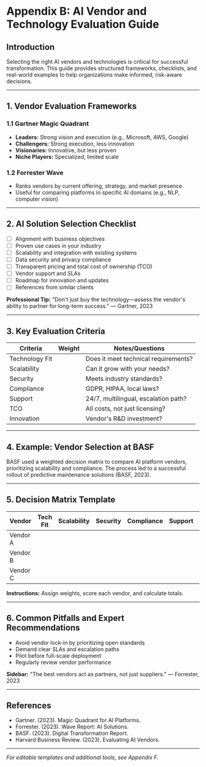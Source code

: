 # Appendix B: AI Vendor and Technology Evaluation Guide

## Introduction

Selecting the right AI vendors and technologies is critical for successful transformation. This guide provides structured frameworks, checklists, and real-world examples to help organizations make informed, risk-aware decisions.

---

## 1. Vendor Evaluation Frameworks

### 1.1 Gartner Magic Quadrant
- **Leaders:** Strong vision and execution (e.g., Microsoft, AWS, Google)
- **Challengers:** Strong execution, less innovation
- **Visionaries:** Innovative, but less proven
- **Niche Players:** Specialized, limited scale

### 1.2 Forrester Wave
- Ranks vendors by current offering, strategy, and market presence
- Useful for comparing platforms in specific AI domains (e.g., NLP, computer vision)

---

## 2. AI Solution Selection Checklist
- [ ] Alignment with business objectives
- [ ] Proven use cases in your industry
- [ ] Scalability and integration with existing systems
- [ ] Data security and privacy compliance
- [ ] Transparent pricing and total cost of ownership (TCO)
- [ ] Vendor support and SLAs
- [ ] Roadmap for innovation and updates
- [ ] References from similar clients

**Professional Tip:** "Don't just buy the technology—assess the vendor's ability to partner for long-term success." — Gartner, 2023

---

## 3. Key Evaluation Criteria
| Criteria         | Weight | Notes/Questions                       |
|------------------|--------|---------------------------------------|
| Technology Fit   |        | Does it meet technical requirements?  |
| Scalability      |        | Can it grow with your needs?          |
| Security         |        | Meets industry standards?             |
| Compliance       |        | GDPR, HIPAA, local laws?              |
| Support          |        | 24/7, multilingual, escalation path?  |
| TCO              |        | All costs, not just licensing?        |
| Innovation       |        | Vendor's R&D investment?              |

---

## 4. Example: Vendor Selection at BASF
BASF used a weighted decision matrix to compare AI platform vendors, prioritizing scalability and compliance. The process led to a successful rollout of predictive maintenance solutions (BASF, 2023).

---

## 5. Decision Matrix Template
| Vendor         | Tech Fit | Scalability | Security | Compliance | Support | TCO | Innovation | Total |
|----------------|----------|------------|----------|------------|---------|-----|------------|-------|
| Vendor A       |          |            |          |            |         |     |            |       |
| Vendor B       |          |            |          |            |         |     |            |       |
| Vendor C       |          |            |          |            |         |     |            |       |

**Instructions:** Assign weights, score each vendor, and calculate totals.

---

## 6. Common Pitfalls and Expert Recommendations
- Avoid vendor lock-in by prioritizing open standards
- Demand clear SLAs and escalation paths
- Pilot before full-scale deployment
- Regularly review vendor performance

**Sidebar:** "The best vendors act as partners, not just suppliers." — Forrester, 2023

---

## References
- Gartner. (2023). Magic Quadrant for AI Platforms.
- Forrester. (2023). Wave Report: AI Solutions.
- BASF. (2023). Digital Transformation Report.
- Harvard Business Review. (2023). Evaluating AI Vendors.

---

*For editable templates and additional tools, see Appendix F.* 